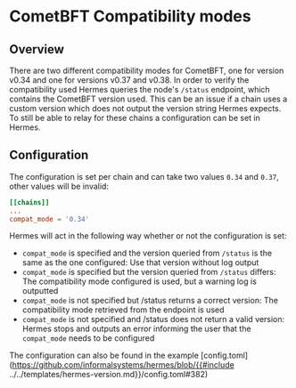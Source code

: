 # CometBFT Compatibility modes

## Overview

There are two different compatibility modes for CometBFT, one for version v0.34 and one for versions v0.37 and v0.38. In order to verify the compatibility used Hermes queries the node's `/status` endpoint, which contains the CometBFT version used. This can be an issue if a chain uses a custom version which does not output the version string Hermes expects. To still be able to relay for these chains a configuration can be set in Hermes.

## Configuration

The configuration is set per chain and can take two values `0.34` and `0.37`, other values will be invalid:

```toml
[[chains]]
...
compat_mode = '0.34'
```

Hermes will act in the following way whether or not the configuration is set:

* `compat_mode` is specified and the version queried from `/status` is the same as the one configured: Use that version without log output
* `compat_mode` is specified but the version queried from `/status` differs: The compatibility mode configured is used, but a warning log is outputted
* `compat_mode` is not specified but /status returns a correct version: The compatibility mode  retrieved from the endpoint is used
* `compat_mode` is not specified and /status does not return a valid version: Hermes stops and outputs an error informing the user that the `compat_mode` needs to be configured

The configuration can also be found in the example [config.toml](https://github.com/informalsystems/hermes/blob/{{#include ../../templates/hermes-version.md}}/config.toml#382)